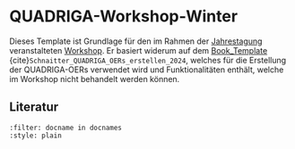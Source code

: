 # QUADRIGA-Workshop-Winter

Dieses Template ist Grundlage für den im Rahmen der [Jahrestagung](https://www.quadriga-dk.de/de/quadriga-jahresveranstaltung-2025) veranstalteten [Workshop](https://github.com/quadriga-dk/OER-Workshop). Er basiert widerum auf dem [Book_Template](https://github.com/quadriga-dk/Book_Template) {cite}`Schnaitter_QUADRIGA_OERs_erstellen_2024`, welches für die Erstellung der QUADRIGA-OERs verwendet wird und Funktionalitäten enthält, welche im Workshop nicht behandelt werden können.



## Literatur
```{bibliography}
:filter: docname in docnames
:style: plain
```
